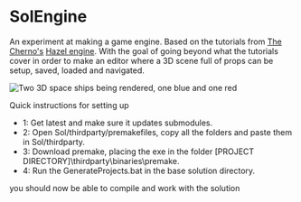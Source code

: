 # SolEngine
An experiment at making a game engine. Based on the tutorials from [The Cherno's](https://www.youtube.com/c/TheChernoProject) [Hazel engine](https://github.com/TheCherno/Hazel). With the goal of going beyond what the tutorials cover in order to make an editor where a 3D scene full of props can be setup, saved, loaded and navigated.

![Two 3D space ships being rendered, one blue and one red](https://i.imgur.com/N6Gxx0D.png)

Quick instructions for setting up

 - 1: Get latest and make sure it updates submodules.
 - 2: Open Sol/thirdparty/premakefiles, copy all the folders and paste them in Sol/thirdparty.
 - 3: Download premake, placing the exe in the folder [PROJECT DIRECTORY]\thirdparty\binaries\premake.
 - 4: Run the GenerateProjects.bat in the base solution directory.

you should now be able to  compile and work with the solution
